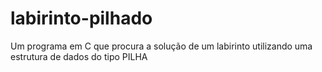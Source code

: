 # labirinto-pilhado
Um programa em C que procura a solução de um labirinto utilizando uma estrutura de dados do tipo PILHA
